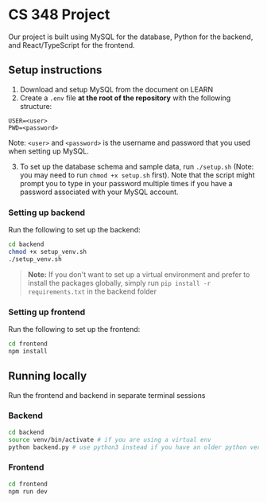 # CS 348 Project
Our project is built using MySQL for the database, Python for the backend, and React/TypeScript for the frontend.

## Setup instructions

1. Download and setup MySQL from the document on LEARN
2. Create a `.env` file **at the root of the repository** with the following structure:

```
USER=<user>
PWD=<password>
```

Note: `<user>` and `<password>` is the username and password that you used when setting up MySQL.

3. To set up the database schema and sample data, run `./setup.sh` (Note: you may need to run `chmod +x setup.sh` first). Note that the script might prompt you to type in your password multiple times if you have a password associated with your MySQL account. 

### Setting up backend
Run the following to set up the backend:
```bash
cd backend
chmod +x setup_venv.sh
./setup_venv.sh
```
> **Note:** If you don't want to set up a virtual environment and prefer to install the packages globally, simply run `pip install -r requirements.txt` in the backend folder


### Setting up frontend
Run the following to set up the frontend:
```bash
cd frontend
npm install
```

## Running locally

Run the frontend and backend in separate terminal sessions

### Backend
```bash
cd backend
source venv/bin/activate # if you are using a virtual env
python backend.py # use python3 instead if you have an older python version installed
```


### Frontend

```bash
cd frontend
npm run dev
```

